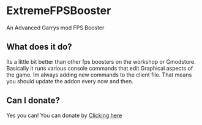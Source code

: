 # ExtremeFPSBooster
An Advanced Garrys mod FPS Booster

## What does it do?

Its a little bit better than other fps boosters on the workshop or Gmodstore.
Basically it runs various console commands that edit Graphical aspects of the game.
Im always adding new commands to the client file. That means you should update the addon every now and then.

## Can I donate?

Yes you can! You can donate by [Clicking here](https://www.paypal.com/cgi-bin/webscr?cmd=_s-xclick&hosted_button_id=M7K22S4VCW47C)
